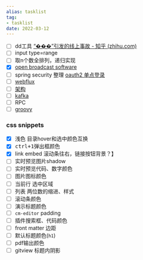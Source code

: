 ```yaml
---
alias: tasklist
tag:
- tasklist
date: 2022-03-12
---
```


- [ ] dd工具 [“���”引发的线上事故 - 知乎 (zhihu.com)](https://zhuanlan.zhihu.com/p/136963587)
- [ ] input type=range
- [ ] 取n个数全排列，递归实现
- [x] [open broadcast software](https://cdn-fastly.obsproject.com/downloads/OBS-Studio-27.2.3-Full-x64.zip)
- [ ] spring security 整理 [oauth2 单点登录](https://www.cnblogs.com/cjsblog/p/10548022.html)
- [ ] [webflux](https://blog.csdn.net/get_set/article/details/79480233)
- [ ] [架构](https://zhuanlan.zhihu.com/p/114876283)
- [ ] [kafka](https://www.cnblogs.com/jerrice/p/7194001.html)
- [ ] RPC
- [ ] [groovy](https://www.jianshu.com/p/e8dec95c4326)
### css snippets
- [x] 浅色 目录hover和选中颜色互换
- [x] <kbd>ctrl+1</kbd>弹出框颜色
- [x] link embed 滚动条往右，链接按钮背景？】
- [ ] 实时预览图片shadow
- [ ] 实时预览代码、数字颜色
- [ ] 图片图标颜色
- [ ] 当前行 选中区域
- [ ] 列表 两位数的缩进、样式
- [ ] 滚动条颜色
- [ ] 演示标题颜色
- [ ] `cm-editor` padding
- [ ] 插件搜索框、代码颜色
- [ ] front matter 边距
- [ ] 默认标题颜色(`h1`)
- [ ] pdf输出颜色
- [ ] gitview 标题内阴影